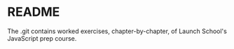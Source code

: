 # README #
The .git contains worked exercises, chapter-by-chapter, of Launch School's JavaScript prep course.
